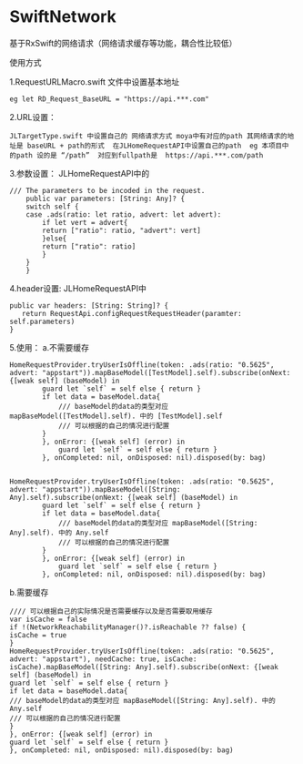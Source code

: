 # SwiftNetwork
基于RxSwift的网络请求（网络请求缓存等功能，耦合性比较低）


使用方式


1.RequestURLMacro.swift 文件中设置基本地址 

	eg let RD_Request_BaseURL = "https://api.***.com"


2.URL设置：

	JLTargetType.swift 中设置自己的 网络请求方式 moya中有对应的path 其网络请求的地址是 baseURL + path的形式  在JLHomeRequestAPI中设置自己的path  eg 本项目中 的path 设的是 “/path”  对应到fullpath是  https://api.***.com/path


3.参数设置：
JLHomeRequestAPI中的


	/// The parameters to be incoded in the request.
	    public var parameters: [String: Any]? {
		switch self {
		case .ads(ratio: let ratio, advert: let advert):
		    if let vert = advert{
			return ["ratio": ratio, "advert": vert]
		    }else{
			return ["ratio": ratio]
		    }
		}
	    }
    
    
    
    
4.header设置:
JLHomeRequestAPI中


	public var headers: [String: String]? {
	   return RequestApi.configRequestRequestHeader(paramter: self.parameters)
	}


5.使用：
a.不需要缓存


    HomeRequestProvider.tryUserIsOffline(token: .ads(ratio: "0.5625", advert: "appstart")).mapBaseModel([TestModel].self).subscribe(onNext: {[weak self] (baseModel) in
            guard let `self` = self else { return }
            if let data = baseModel.data{
                /// baseModel的data的类型对应 mapBaseModel([TestModel].self). 中的 [TestModel].self
                /// 可以根据的自己的情况进行配置
            }
            }, onError: {[weak self] (error) in
                guard let `self` = self else { return }
            }, onCompleted: nil, onDisposed: nil).disposed(by: bag) 
     
     
    HomeRequestProvider.tryUserIsOffline(token: .ads(ratio: "0.5625", advert: "appstart")).mapBaseModel([String: Any].self).subscribe(onNext: {[weak self] (baseModel) in
            guard let `self` = self else { return }
            if let data = baseModel.data{
                /// baseModel的data的类型对应 mapBaseModel([String: Any].self). 中的 Any.self
                /// 可以根据的自己的情况进行配置
            }
            }, onError: {[weak self] (error) in
                guard let `self` = self else { return }
            }, onCompleted: nil, onDisposed: nil).disposed(by: bag)
	    
	    
b.需要缓存


	//// 可以根据自己的实际情况是否需要缓存以及是否需要取用缓存
	var isCache = false
	if !(NetworkReachabilityManager()?.isReachable ?? false) {
	isCache = true
	}
	HomeRequestProvider.tryUserIsOffline(token: .ads(ratio: "0.5625", advert: "appstart"), needCache: true, isCache: isCache).mapBaseModel([String: Any].self).subscribe(onNext: {[weak self] (baseModel) in
	guard let `self` = self else { return }
	if let data = baseModel.data{
	/// baseModel的data的类型对应 mapBaseModel([String: Any].self). 中的 Any.self
	/// 可以根据的自己的情况进行配置
	}
	}, onError: {[weak self] (error) in
	guard let `self` = self else { return }
	}, onCompleted: nil, onDisposed: nil).disposed(by: bag)
	
